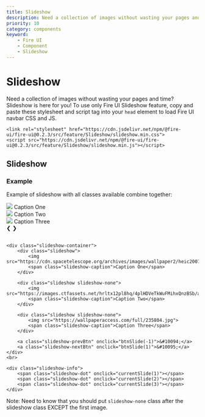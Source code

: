 ```yaml
---
title: Slideshow
description: Need a collection of images without wasting your pages and time? Slideshow is here for you! 
priority: 10
category: components
keyword: 
    - Fire UI
    - Component
    - Slideshow
---
```



# Slideshow
Need a collection of images without wasting your pages and time? Slideshow is here for you! To use only Fire UI Slideshow feature, copy and paste these stylesheet and script tag into your `head` element to load Fire UI navbar CSS and JS.

```
<link rel="stylesheet" href="https://cdn.jsdelivr.net/npm/@fire-ui/fire-ui@0.2.3/src/feature/Slideshow/slideshow.min.css">
<script src="https://cdn.jsdelivr.net/npm/@fire-ui/fire-ui@0.2.3/src/feature/Slideshow/slideshow.min.js"></script>
```

<div class="division">

## Slideshow
### Example
Example of slideshow with all classes available combine together:
<div class="slideshow-container">
    <div class="slideshow">
        <img src="https://miro.medium.com/max/700/1*o8tTGo3vsocTKnCUyz0wHA.jpeg">
        <span class="slideshow-caption">Caption One</span>
    </div>
    <div class="slideshow slideshow-none">
        <img src="https://images.ctfassets.net/hrltx12pl8hq/4plHDVeTkWuFMihxQnzBSb/aea2f06d675c3d710d095306e377382f/shutterstock_554314555_copy.jpg">
        <span class="slideshow-caption">Caption Two</span>
    </div>
    <div class="slideshow slideshow-none">
        <img src="https://wallpaperaccess.com/full/235804.jpg">
        <span class="slideshow-caption">Caption Three</span>
    </div>
    <a class="slideshow-prevBtn" onclick="btnSlide(-1)">&#10094;</a>
    <a class="slideshow-nextBtn" onclick="btnSlide(1)">&#10095;</a>
</div>
<br>
<div class="slideshow-info">
    <span class="slideshow-dot" onclick="currentSlide(1)"></span>
    <span class="slideshow-dot" onclick="currentSlide(2)"></span>
    <span class="slideshow-dot" onclick="currentSlide(3)"></span>
</div>

```
<div class="slideshow-container">
    <div class="slideshow">
        <img src="https://cdn.spacetelescope.org/archives/images/wallpaper2/heic2007a.jpg">
        <span class="slideshow-caption">Caption One</span>
    </div>

    <div class="slideshow slideshow-none">
        <img src="https://images.ctfassets.net/hrltx12pl8hq/4plHDVeTkWuFMihxQnzBSb/aea2f06d675c3d710d095306e377382f/shutterstock_554314555_copy.jpg">
        <span class="slideshow-caption">Caption Two</span>
    </div>

    <div class="slideshow slideshow-none">
        <img src="https://wallpaperaccess.com/full/235804.jpg">
        <span class="slideshow-caption">Caption Three</span>
    </div>

    <a class="slideshow-prevBtn" onclick="btnSlide(-1)">&#10094;</a>
    <a class="slideshow-nextBtn" onclick="btnSlide(1)">&#10095;</a>
</div>
<br>

<div class="slideshow-info">
    <span class="slideshow-dot" onclick="currentSlide(1)"></span>
    <span class="slideshow-dot" onclick="currentSlide(2)"></span>
    <span class="slideshow-dot" onclick="currentSlide(3)"></span>
</div>
```

Note: Need to know that you should put `slideshow-none` class after the slideshow class EXCEPT the first image.

</div>